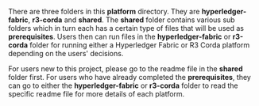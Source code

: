 There are three folders in this **platform** directory. They are **hyperledger-fabric**, **r3-corda** and **shared**. The **shared** folder contains various sub folders which in turn each has a certain type of files that will be used as **prerequisites**. Users then can run files in the **hyperledger-fabric** or **r3-corda** folder for running either a Hyperledger Fabric or R3 Corda platform depending on the users' decisions. 

For users new to this project, please go to the readme file in the **shared** folder first. For users who have already completed the **prerequisites**, they can go to either the **hyperledger-fabric** or **r3-corda** folder to read the specific readme file for more details of each platform.